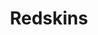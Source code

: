 ---
title: Redskins
crosslinks:
- nfl
- livven
- NFL_Draft
- highqualitygifs
- nflstreams
- StLouisRams
- reddit_stream
- caps
- 49ers
- politics
- washingtonwizards
- nflcirclejerk
- whitepeoplegifs
- sports
- FrenchWestIndies
- videos
- KirkCousins
- eagles
- DenverBroncos
- SandersForPresident
---